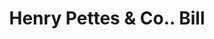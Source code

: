 ---
doi: 10.7916/D8NS25Z7
date_other: '1850'
date_other_textual: 1850-1859
form: printed ephemera
genre:
- Invoices
name:
- Henry Pettes & Co.
object_in_context_url: https://biggert.cul.columbia.edu/items/view/ave_biggert_00387
subject_hierarchical_geographic:
- Boston, Massachusetts, United States
subject_name:
- Henry Pettes & Co.
title: Henry Pettes & Co.. Bill
sort_title: Henry Pettes & Co.. Bill
call_number: ave_biggert_00387
coordinates:
- 42.35805555555556,-71.06361111111111
pid: ave_biggert_00387
identifiers: ave_biggert_00387
permalink: /biggert/ave_biggert_00387/
layout: iiif-image-page
---